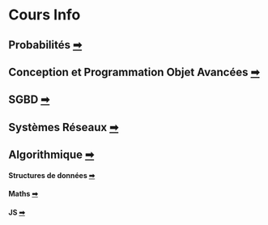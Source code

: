 # Cours Info
## Probabilités [➡](./cours/a2proba.md)

## Conception et Programmation Objet Avancées [➡](./cours/a2cpoa.md)

## SGBD [➡](./cours/a2sgbd.md)

## Systèmes Réseaux [➡](./cours/a2reseaux.md)

## Algorithmique [➡](./cours/a2algo.md)

#### Structures de données [➡](./cours/a1str.md)

#### Maths [➡](./cours/a1maths.md)

#### JS [➡](./cours/javascript.md)
